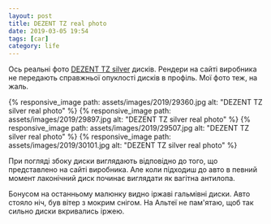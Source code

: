 ```yaml
---
layout: post
title: DEZENT TZ real photo
date: 2019-03-05 19:54 
tags: [car]
category: life
---
```


Ось реальні фото 
[DEZENT TZ silver](https://www.dezent-wheels.com/EN/products#!wheel=dezent-tz)
дисків.
Рендери на сайті виробника не передають справжньої опуклості дисків в профіль. Мої фото теж, на жаль.

{% responsive_image path: assets/images/2019/29360.jpg alt: "DEZENT TZ silver real photo" %}
{% responsive_image path: assets/images/2019/29897.jpg alt: "DEZENT TZ silver real photo" %}
{% responsive_image path: assets/images/2019/29507.jpg alt: "DEZENT TZ silver real photo" %}
{% responsive_image path: assets/images/2019/30101.jpg alt: "DEZENT TZ silver real photo" %}

При погляді збоку диски виглядають відповідно до того, що представлено на сайті виробника. 
Але коли підходиш до авто в певний момент лаконічний диск починає виглядати як вагітна антилопа.

Бонусом на останньому малюнку видно іржаві гальмівні диски. Авто стояло ніч, був вітер з мокрим снігом. 
На Альтеї не пам'ятаю, щоб так сильно диски вкривались іржею.
